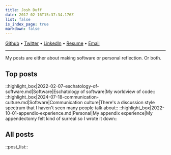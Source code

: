 ```yaml
---
title: Josh Duff
date: 2017-02-16T15:37:34.176Z
list: false
is_index_page: true
markdown: false
---
```


<div>
	<a rel="me" href="https://github.com/TehShrike/">Github</a> • <a rel="me" href="https://twitter.com/TehShrike">Twitter</a> • <a rel="me" href="https://www.linkedin.com/in/joshduff/">LinkedIn</a> • <a rel="me" href="https://resume.joshduff.com/">Resume</a> • <a rel="me" href="mailto:me@JoshDuff.com">Email</a>
</div>

<hr>

My posts are either about making software or personal reflection.  Or both.

<div class=top_posts_area>

<h2>Top posts</h2>

<div class=top_posts>

::highlight_box|2022-02-07-eschatology-of-software.md|Software|Eschatology of software|My worldview of code::
::highlight_box|2024-07-18-communication-culture.md|Software|Communication culture|There's a discussion style spectrum that I haven't seen many people talk about::
::highlight_box|2022-10-01-appendix-experience.md|Personal|My appendix experience|My appendectomy felt kind of surreal so I wrote it down::

</div>

</div>

<h2>All posts</h2>

::post_list::
